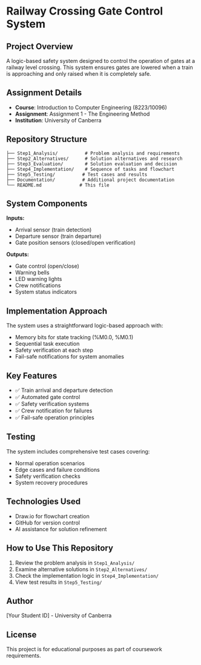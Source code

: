 # Railway Crossing Gate Control System

## Project Overview
A logic-based safety system designed to control the operation of gates at a railway level crossing. This system ensures gates are lowered when a train is approaching and only raised when it is completely safe.

## Assignment Details
- **Course**: Introduction to Computer Engineering (8223/10096)
- **Assignment**: Assignment 1 - The Engineering Method
- **Institution**: University of Canberra

## Repository Structure
```
├── Step1_Analysis/          # Problem analysis and requirements
├── Step2_Alternatives/      # Solution alternatives and research
├── Step3_Evaluation/        # Solution evaluation and decision
├── Step4_Implementation/    # Sequence of tasks and flowchart
├── Step5_Testing/          # Test cases and results
├── Documentation/          # Additional project documentation
└── README.md              # This file
```

## System Components
**Inputs:**
- Arrival sensor (train detection)
- Departure sensor (train departure)
- Gate position sensors (closed/open verification)

**Outputs:**
- Gate control (open/close)
- Warning bells
- LED warning lights
- Crew notifications
- System status indicators

## Implementation Approach
The system uses a straightforward logic-based approach with:
- Memory bits for state tracking (%M0.0, %M0.1)
- Sequential task execution
- Safety verification at each step
- Fail-safe notifications for system anomalies

## Key Features
- ✅ Train arrival and departure detection
- ✅ Automated gate control
- ✅ Safety verification systems
- ✅ Crew notification for failures
- ✅ Fail-safe operation principles

## Testing
The system includes comprehensive test cases covering:
- Normal operation scenarios
- Edge cases and failure conditions
- Safety verification checks
- System recovery procedures

## Technologies Used
- Draw.io for flowchart creation
- GitHub for version control
- AI assistance for solution refinement

## How to Use This Repository
1. Review the problem analysis in `Step1_Analysis/`
2. Examine alternative solutions in `Step2_Alternatives/`
3. Check the implementation logic in `Step4_Implementation/`
4. View test results in `Step5_Testing/`

## Author
[Your Student ID] - University of Canberra

## License
This project is for educational purposes as part of coursework requirements.